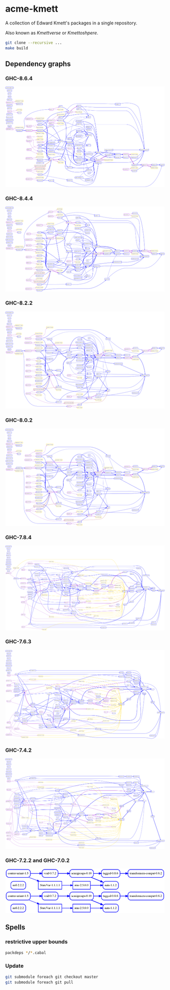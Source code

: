 # acme-kmett

A collection of Edward Kmett's packages in a single repository.

Also known as *Kmettverse* or *Kmettoshpere*.

```bash
git clone --recursive ...
make build
```

## Dependency graphs

### GHC-8.6.4

![deps-8.6](https://raw.githubusercontent.com/phadej/acme-kmett/master/deps.8.6.4.png)

### GHC-8.4.4

![deps-8.4](https://raw.githubusercontent.com/phadej/acme-kmett/master/deps.8.4.4.png)

### GHC-8.2.2

![deps](https://raw.githubusercontent.com/phadej/acme-kmett/master/deps.8.2.2.png)

### GHC-8.0.2

![deps](https://raw.githubusercontent.com/phadej/acme-kmett/master/deps.8.0.2.png)

### GHC-7.8.4

![deps-7.8](https://raw.githubusercontent.com/phadej/acme-kmett/master/deps.7.8.4.png)

### GHC-7.6.3

![deps-7.6](https://raw.githubusercontent.com/phadej/acme-kmett/master/deps.7.6.3.png)

### GHC-7.4.2

![deps-7.4](https://raw.githubusercontent.com/phadej/acme-kmett/master/deps.7.4.2.png)

### GHC-7.2.2 and GHC-7.0.2

![deps-7.2](https://raw.githubusercontent.com/phadej/acme-kmett/master/deps.7.2.2.png)
![deps-7.0](https://raw.githubusercontent.com/phadej/acme-kmett/master/deps.7.0.4.png)

## Spells

### restrictive upper bounds

```bash
packdeps */*.cabal
```

### Update

```bash
git submodule foreach git checkout master
git submodule foreach git pull
```
